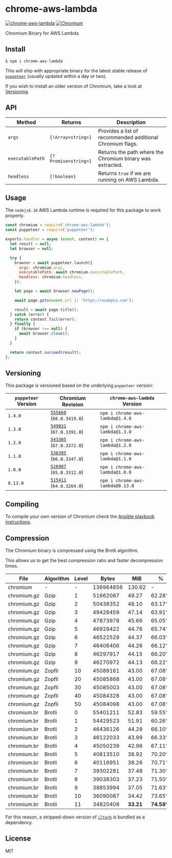 # chrome-aws-lambda

[![chrome-aws-lambda](https://img.shields.io/npm/v/chrome-aws-lambda.svg?style=for-the-badge)](https://www.npmjs.com/package/chrome-aws-lambda)
[![Chromium](https://img.shields.io/badge/chromium-31_MB-brightgreen.svg?style=for-the-badge)](bin/)

Chromium Binary for AWS Lambda

## Install

```shell
$ npm i chrome-aws-lambda
```

This will ship with appropriate binary for the latest stable release of [`puppeteer`](https://github.com/GoogleChrome/puppeteer) (usually updated within a day or two).

If you wish to install an older version of Chromium, take a look at [Versioning](https://github.com/alixaxel/chrome-aws-lambda#versioning).

## API

| Method           | Returns              | Description                                               |
| ---------------- | -------------------- | --------------------------------------------------------- |
| `args`           | `{!Array<string>}`   | Provides a list of recommended additional Chromium flags. |
| `executablePath` | `{?Promise<string>}` | Returns the path where the Chromium binary was extracted. |
| `headless`       | `{!boolean}`         | Returns `true` if we are running on AWS Lambda.           |

## Usage

The `nodejs8.10` AWS Lambda runtime is required for this package to work properly.

```javascript
const chromium = require('chrome-aws-lambda');
const puppeteer = require('puppeteer');

exports.handler = async (event, context) => {
  let result = null;
  let browser = null;

  try {
    browser = await puppeteer.launch({
      args: chromium.args,
      executablePath: await chromium.executablePath,
      headless: chromium.headless,
    });

    let page = await browser.newPage();

    await page.goto(event.url || 'https://example.com');

    result = await page.title();
  } catch (error) {
    return context.fail(error);
  } finally {
    if (browser !== null) {
      await browser.close();
    }
  }

  return context.succeed(result);
};
```

## Versioning

This package is versioned based on the underlying `puppeteer` version:

| `puppeteer` Version | Chromium Revision                                    | `chrome-aws-lambda` Version      |
| ------------------- | ---------------------------------------------------- | -------------------------------- |
| `1.4.0`             | [`555668`](https://crrev.com/555668) (`68.0.3419.0`) | `npm i chrome-aws-lambda@1.4.0`  |
| `1.3.0`             | [`549031`](https://crrev.com/549031) (`67.0.3391.0`) | `npm i chrome-aws-lambda@1.3.0`  |
| `1.2.0`             | [`543305`](https://crrev.com/543305) (`67.0.3372.0`) | `npm i chrome-aws-lambda@1.2.0`  |
| `1.1.0`             | [`536395`](https://crrev.com/536395) (`66.0.3347.0`) | `npm i chrome-aws-lambda@1.1.0`  |
| `1.0.0`             | [`526987`](https://crrev.com/526987) (`65.0.3312.0`) | `npm i chrome-aws-lambda@1.0.0`  |
| `0.13.0`            | [`515411`](https://crrev.com/515411) (`64.0.3264.0`) | `npm i chrome-aws-lambda@0.13.0` |

## Compiling

To compile your own version of Chromium check the [Ansible playbook instructions](_/ansible).

## Compression

The Chromium binary is compressed using the Brotli algorithm.

This allows us to get the best compression ratio and faster decompression times.

| File        | Algorithm | Level | Bytes     | MiB       | %          | Inflation  |
| ----------- | --------- | ----- | --------- | --------- | ---------- | ---------- |
| chromium    | -         | -     | 136964856 | 130.62    | -          | -          |
| chromium.gz | Gzip      | 1     | 51662087  | 49.27     | 62.28%     | 1.035s     |
| chromium.gz | Gzip      | 2     | 50438352  | 48.10     | 63.17%     | 1.016s     |
| chromium.gz | Gzip      | 3     | 49428459  | 47.14     | 63.91%     | 0.968s     |
| chromium.gz | Gzip      | 4     | 47873978  | 45.66     | 65.05%     | 0.950s     |
| chromium.gz | Gzip      | 5     | 46929422  | 44.76     | 65.74%     | 0.938s     |
| chromium.gz | Gzip      | 6     | 46522529  | 44.37     | 66.03%     | 0.919s     |
| chromium.gz | Gzip      | 7     | 46406406  | 44.26     | 66.12%     | 0.917s     |
| chromium.gz | Gzip      | 8     | 46297917  | 44.15     | 66.20%     | 0.916s     |
| chromium.gz | Gzip      | 9     | 46270972  | 44.13     | 66.22%     | 0.968s     |
| chromium.gz | Zopfli    | 10    | 45089161  | 43.00     | 67.08%     | 0.919s     |
| chromium.gz | Zopfli    | 20    | 45085868  | 43.00     | 67.08%     | 0.919s     |
| chromium.gz | Zopfli    | 30    | 45085003  | 43.00     | 67.08%     | 0.925s     |
| chromium.gz | Zopfli    | 40    | 45084328  | 43.00     | 67.08%     | 0.921s     |
| chromium.gz | Zopfli    | 50    | 45084098  | 43.00     | 67.08%     | 0.935s     |
| chromium.br | Brotli    | 0     | 55401211  | 52.83     | 59.55%     | 0.778s     |
| chromium.br | Brotli    | 1     | 54429523  | 51.91     | 60.26%     | 0.757s     |
| chromium.br | Brotli    | 2     | 46436126  | 44.28     | 66.10%     | 0.659s     |
| chromium.br | Brotli    | 3     | 46122033  | 43.99     | 66.33%     | 0.616s     |
| chromium.br | Brotli    | 4     | 45050239  | 42.96     | 67.11%     | 0.692s     |
| chromium.br | Brotli    | 5     | 40813510  | 38.92     | 70.20%     | **0.598s** |
| chromium.br | Brotli    | 6     | 40116951  | 38.26     | 70.71%     | 0.601s     |
| chromium.br | Brotli    | 7     | 39302281  | 37.48     | 71.30%     | 0.615s     |
| chromium.br | Brotli    | 8     | 39038303  | 37.23     | 71.50%     | 0.668s     |
| chromium.br | Brotli    | 9     | 38853994  | 37.05     | 71.63%     | 0.673s     |
| chromium.br | Brotli    | 10    | 36090087  | 34.42     | 73.65%     | 0.765s     |
| chromium.br | Brotli    | 11    | 34820408  | **33.21** | **74.58%** | 0.712s     |

For this reason, a stripped-down version of [`iltorb`](https://github.com/MayhemYDG/iltorb) is bundled as a dependency.

## License

MIT
